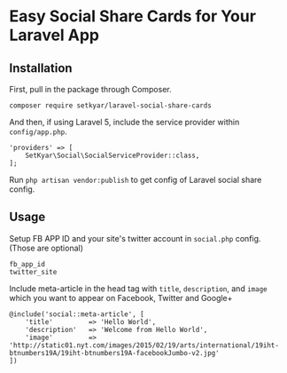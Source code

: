 # Easy Social Share Cards for Your Laravel App

## Installation

First, pull in the package through Composer.

	composer require setkyar/laravel-social-share-cards

And then, if using Laravel 5, include the service provider within `config/app.php`.

	'providers' => [
	    SetKyar\Social\SocialServiceProvider::class,
	];

Run `php artisan vendor:publish` to get config of Laravel social share config.

## Usage

Setup FB APP ID and your site's twitter account in `social.php` config. (Those are optional)

    fb_app_id
    twitter_site

Include meta-article in the head tag with `title`, `description`, and `image` which you want to appear on Facebook, Twitter and Google+

	@include('social::meta-article', [
	    'title'         => 'Hello World',
	    'description'   => 'Welcome from Hello World',
	    'image'         => 'http://static01.nyt.com/images/2015/02/19/arts/international/19iht-btnumbers19A/19iht-btnumbers19A-facebookJumbo-v2.jpg'
	])